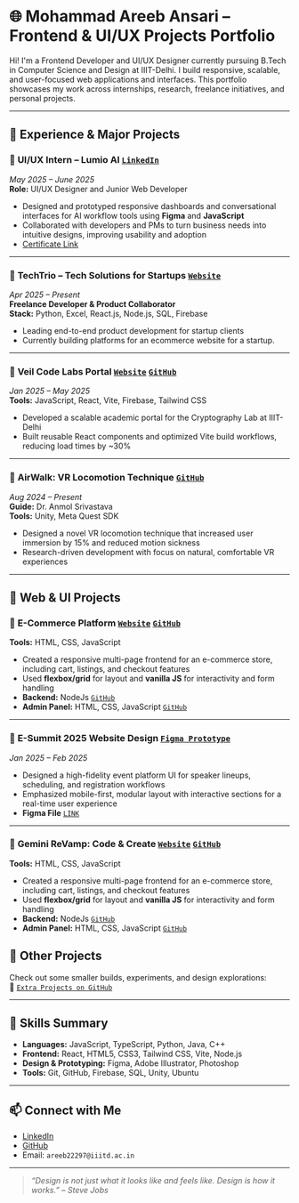# 🌐 Mohammad Areeb Ansari – Frontend & UI/UX Projects Portfolio

Hi! I'm a Frontend Developer and UI/UX Designer currently pursuing B.Tech in Computer Science and Design at IIIT-Delhi. I build responsive, scalable, and user-focused web applications and interfaces. This portfolio showcases my work across internships, research, freelance initiatives, and personal projects.

---

## 💼 Experience & Major Projects

### 🔹 **UI/UX Intern – Lumio AI** [`LinkedIn`](https://www.linkedin.com/company/lumio-ai/)  
*May 2025 – June 2025*  
**Role:** UI/UX Designer and Junior Web Developer  
- Designed and prototyped responsive dashboards and conversational interfaces for AI workflow tools using **Figma** and **JavaScript**  
- Collaborated with developers and PMs to turn business needs into intuitive designs, improving usability and adoption  
- [Certificate Link](https://drive.google.com/file/d/1Dhn9LPBt5Guv3aIqe01xhtimPKPcvzNC/view)

---

### 🔹 **TechTrio – Tech Solutions for Startups**  [`Website`](https://techtrio.netlify.app/)  
*Apr 2025 – Present*  
**Freelance Developer & Product Collaborator**  
**Stack:** Python, Excel, React.js, Node.js, SQL, Firebase  
- Leading end-to-end product development for startup clients  
- Currently building platforms for an ecommerce website for a startup.

---

### 🔹 **Veil Code Labs Portal**  [`Website`](https://cryptolab.iiitd.edu.in/)  [`GitHub`](https://github.com/Areeb22297/CryptoPortal)  
*Jan 2025 – May 2025*  
**Tools:** JavaScript, React, Vite, Firebase, Tailwind CSS  
- Developed a scalable academic portal for the Cryptography Lab at IIIT-Delhi  
- Built reusable React components and optimized Vite build workflows, reducing load times by ~30%

---

### 🔹 **AirWalk: VR Locomotion Technique** [`GitHub`](https://github.com/Prince22378/AirWalk-A-Novel-Magical-Locomotion-Technique  )
*Aug 2024 – Present*  
**Guide:** Dr. Anmol Srivastava  
**Tools:** Unity, Meta Quest SDK  
- Designed a novel VR locomotion technique that increased user immersion by 15% and reduced motion sickness  
- Research-driven development with focus on natural, comfortable VR experiences

---

## 🛒 Web & UI Projects

### 🔹 **E-Commerce Platform** [`Website`](https://shopper-e-com-full-stack.netlify.app/) [`GitHub`](https://github.com/Areeb22297/shopper-e-com-Full-Stack)
**Tools:** HTML, CSS, JavaScript  
- Created a responsive multi-page frontend for an e-commerce store, including cart, listings, and checkout features  
- Used **flexbox/grid** for layout and **vanilla JS** for interactivity and form handling
- **Backend:** NodeJs  [`GitHub`](https://github.com/Areeb22297/shopper-e-com-backend)
- **Admin Panel:** HTML, CSS, JavaScript  [`GitHub`](https://github.com/Areeb22297/shopper-e-com-admin)

---

### 🔹 **E-Summit 2025 Website Design** [`Figma Prototype`](#)  
*Jan 2025 – Feb 2025*  
- Designed a high-fidelity event platform UI for speaker lineups, scheduling, and registration workflows  
- Emphasized mobile-first, modular layout with interactive sections for a real-time user experience
- **Figma File** [`LINK`](https://www.figma.com/design/T767a5Eng0LWvLSlXagQAk/iterations?node-id=352-7787&p=f&t=wtC638IEY6g1gqQ9-0)

---

### 🔹 **Gemini ReVamp: Code & Create** [`Website`](https://killer-seven-gemini-revamp-igdtuw.netlify.app/) [`GitHub`](https://github.com/Areeb22297/Gemini-ReVamp-IGDTUW)
**Tools:** HTML, CSS, JavaScript  
- Created a responsive multi-page frontend for an e-commerce store, including cart, listings, and checkout features  
- Used **flexbox/grid** for layout and **vanilla JS** for interactivity and form handling
- **Backend:** NodeJs  [`GitHub`](https://github.com/Areeb22297/shopper-e-com-backend)
- **Admin Panel:** HTML, CSS, JavaScript  [`GitHub`](https://github.com/Areeb22297/shopper-e-com-admin)

## 📁 Other Projects

Check out some smaller builds, experiments, and design explorations:  
📌 [`Extra Projects on GitHub`](https://github.com/Areeb22297?tab=repositories)

---

## 🧠 Skills Summary

- **Languages:** JavaScript, TypeScript, Python, Java, C++  
- **Frontend:** React, HTML5, CSS3, Tailwind CSS, Vite, Node.js  
- **Design & Prototyping:** Figma, Adobe Illustrator, Photoshop  
- **Tools:** Git, GitHub, Firebase, SQL, Unity, Ubuntu  

---

## 📫 Connect with Me

- [LinkedIn](https://www.linkedin.com/in/mohammad-areeb-ansari-04b446318)  
- [GitHub](https://github.com/Areeb22297)  
- Email: `areeb22297@iiitd.ac.in`

---

> *“Design is not just what it looks like and feels like. Design is how it works.” – Steve Jobs*
